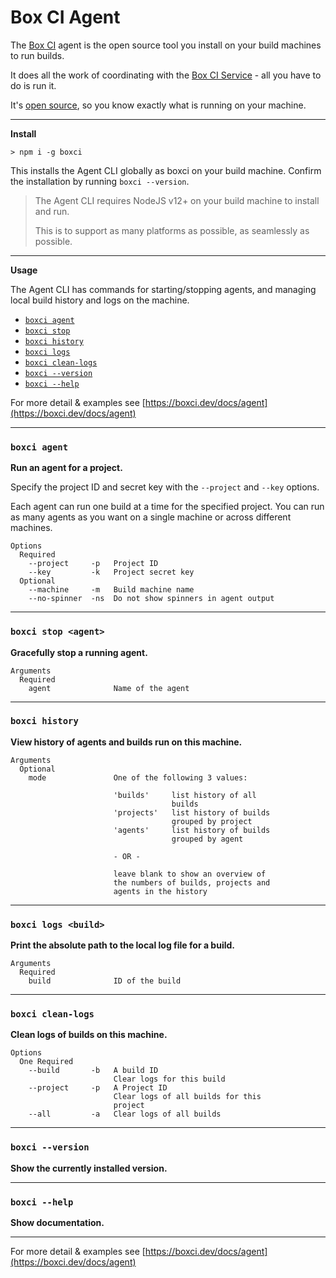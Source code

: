 # Box CI Agent

The [Box CI](https://boxci.dev) agent is the open source tool you install on your build machines to run builds.

It does all the work of coordinating with the [Box CI Service](https://boxci.dev) - all you have to do is run it.

It's [open source](https://github.com/boxci/boxci), so you know exactly what is running on your machine.

---
**Install**

    > npm i -g boxci

This installs the Agent CLI globally as boxci on your build machine. Confirm the installation by running `boxci --version`.


> The Agent CLI requires NodeJS v12+ on your build machine to install and run.
>
> This is to support as many platforms as possible, as seamlessly as possible.
---
**Usage**

The Agent CLI has commands for starting/stopping agents, and managing local build history and logs on the machine.

* [`boxci agent`](#agent)
* [`boxci stop`](#stop)
* [`boxci history`](#history)
* [`boxci logs`](#logs)
* [`boxci clean-logs`](#clean-logs)
* [`boxci --version`](#version)
* [`boxci --help`](#help)

For more detail & examples see [https://boxci.dev/docs/agent](https://boxci.dev/docs/agent)

---
### `boxci agent`<a name="agent"></a>

**Run an agent for a project.**

Specify the project ID and secret key with the `--project` and `--key` options.

Each agent can run one build at a time for the specified project. You can run as many agents as you want on a single machine or across different machines.

```
Options
  Required
    --project     -p   Project ID
    --key         -k   Project secret key
  Optional
    --machine     -m   Build machine name
    --no-spinner  -ns  Do not show spinners in agent output
```

---
### `boxci stop <agent>`<a name="stop"></a>

**Gracefully stop a running agent.**

```
Arguments
  Required
    agent              Name of the agent
```

---
### `boxci history`<a name="history"></a>

**View history of agents and builds run on this machine.**

```
Arguments
  Optional
    mode               One of the following 3 values:

                       'builds'     list history of all
                                    builds
                       'projects'   list history of builds
                                    grouped by project
                       'agents'     list history of builds
                                    grouped by agent

                       - OR -

                       leave blank to show an overview of
                       the numbers of builds, projects and
                       agents in the history
```

---
### `boxci logs <build>`<a name="logs"></a>

**Print the absolute path to the local log file for a build.**

```
Arguments
  Required
    build              ID of the build
```

___
### `boxci clean-logs`<a name="clean-logs"></a>

**Clean logs of builds on this machine.**

```
Options
  One Required
    --build       -b   A build ID
                       Clear logs for this build
    --project     -p   A Project ID
                       Clear logs of all builds for this
                       project
    --all         -a   Clear logs of all builds
```

---
### `boxci --version`<a name="version"></a>

**Show the currently installed version.**

---
### `boxci --help`<a name="help"></a>

**Show documentation.**

---

For more detail & examples see [https://boxci.dev/docs/agent](https://boxci.dev/docs/agent)